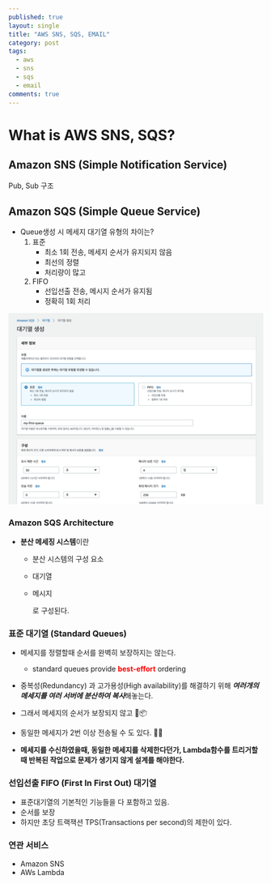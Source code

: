 ```yaml
---
published: true
layout: single
title: "AWS SNS, SQS, EMAIL"
category: post
tags:
  - aws
  - sns
  - sqs
  - email
comments: true
---
```


What is AWS SNS, SQS?
=============



## Amazon SNS (Simple Notification Service)



Pub, Sub 구조









## Amazon SQS (Simple Queue Service)

- Queue생성 시 메세지 대기열 유형의 차이는?
  1. 표준
     - 최소 1회 전송, 메세지 순서가 유지되지 않음
     - 최선의 정렬
     - 처리량이 많고 
  2. FIFO
     - 선입선출 전송, 메시지 순서가 유지됨
     - 정확히 1회 처리

<img src="/assets/images/aws-sns-sqs-email-type.png" style="zoom:50%" />



### Amazon SQS Architecture

- **분산 메세징 시스템**이란

  - 분산 시스템의 구성 요소

  - 대기열

  - 메시지

    로 구성된다.

### 표준 대기열 (Standard Queues)

- 메세지를 정렬할때 순서를 완벽히 보장하지는 않는다.
  - standard queues provide <span style="color:red">**best-effort**</span> ordering
- 중복성(Redundancy) 과 고가용성(High availability)를 해결하기 위해 ***여러개의 메세지를 여러 서버에 분산하여 복사***해놓는다.
- 그래서 메세지의 순서가 보장되지 않고 📑📦
- 동일한 메세지가 2번 이상 전송될 수 도 있다. 📩📩

- **메세지를 수신하였을때, 동일한 메세지를 삭제한다던가, Lambda함수를 트리거할때 반복된 작업으로 문제가 생기지 않게 설계를 해야한다.**

### 선입선출 FIFO (First In First Out) 대기열

- 표준대기열의 기본적인 기능들을 다 포함하고 있음.
- 순서를 보장
- 하지만 초당 트랙잭션 TPS(Transactions per second)의 제한이 있다.

### 연관 서비스

- Amazon SNS
- AWs Lambda




